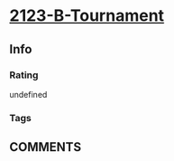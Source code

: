 # [2123-B-Tournament](https://codeforces.com/contest/2123/problem/B)

## Info

### Rating

undefined

### Tags



## __COMMENTS__

> 
